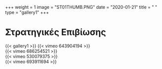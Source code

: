+++
weight = 1
image = "ST01THUMB.PNG"
date = "2020-01-21"
title = " "
type = "gallery1"
+++

# Στρατηγικές Επιβίωσης 

<!-- Μια ημερολογιακή γλυπτική εγκατάσταση με διαδραστικές προβολές video, τρισδιάστατες εκτυπώσεις, ψηφιακά τυπώματα και γλυπτά από ύφασμα. -->

{{< gallery1 >}} 
{{< vimeo 643904194 >}}  
{{< vimeo 686254521 >}}  
{{< vimeo 530079375 >}}  
{{< vimeo 693911694 >}}  

<!--
#

Προσπαθώ να ανιχνεύσω το έργο, γιατί με ενδιαφέρει το βίωμα που δεν γίνεται λέξη και παίρνει τον άλλο δρόμο της έκφρασης, που είναι η τέχνη. Που αρνείται καταστατικά να πάρει τον δρόμο του «κοινόχρηστου» για να  προαγάγει την υποκειμενική αναζήτηση. Μια προσωπική πορεία αναζήτησης συνθέτει αυτή η σειρά έργων· μια διαδρομή μέσα στον χρόνο με ό,τι αυτή κουβαλάει – δεν είναι τυχαίος ο χαρακτηρισμός της από τον ίδιο τον καλλιτέχνη: «Ημερολογιακή γλυπτική». Στο ημερολόγιο καταγράφει κανείς αυτό αυτό που θέλει να μείνει, αυτό που είναι  σημαντικό· και είναι σημαντικό, γιατί αποτυπώνει μια εσωτερική κίνηση. Με τη διαφορά ότι το συγκεκριμένο ημερολόγιο αντί για λέξεις έχει γλυπτά…

H συμπλοκή ανθρώπου και ζώου είναι από τις πάγιες συλλήψεις του Φανούρη Μωραΐτη στο έργο του, αυτό που ξαφνιάζει με το ανοίκειο και το απρόσμενο που δημιουργεί. Αυτή τη φορά στο κέντρο της γλυπτικής του αφήγησης, ως συνεκτικός κρίκος, είναι το κοάλα: ένα ζώο εντελώς ξένο και παράλληλα «εξωτικό» για τις προσλαμβάνουσες του ελληνικού τοπίου. Παρ’ όλα αυτά ένα ζώο που επισύρει συνειρμούς αθωότητας, παιδικότητας, εξού και τρυφερότητας, με την παράλληλη συνδήλωση του «υπό απειλή» είδους – στο έργο με τον Ομπάμα  το κοάλα εμφανίζει μια –σχεδόν «καυχησιάρικη»– δυναμικότητα, ακριβώς λόγω της «ισχυρής» προστασίας του. Ο Μωραΐτης το εξερευνά καταρχήν για να το οικειωθεί καλλιτεχνικά: τον ενδιαφέρει πρωτίστως το δέρμα που το περιέχει – γιατί πάνω στο δέρμα θα δουλέψει τις μεταλλαγές του– με τη σαφή επίγνωση ότι κάτω από αυτό είναι ένας σκελετός που το υποβαστάζει. Η ψηφιακή του απόδοση στημένη απέναντι στο «πραγματικό» κοάλα φαίνεται να είναι η αποφασιστική στιγμή αυτής της οικείωσης, καθώς φέρνει στον νου το λακανικό «στάδιο του καθρέφτη» – αλλά σε αντιστροφή: η κατοπτρική αντιπαράθεση  μοιάζει με αναμέτρηση, λειτουργεί ως σύγκριση του φαντασιακού με το πραγματικό και ταυτόχρονα ως οριοθέτηση του ψηφιακού δημιουργήματος από το φωτογραφικό του «άλλο». Δεν είναι τυχαίο ότι από εκεί και πέρα το κοάλα ανθρωπομορφίζεται: στο έργο «Ύπνος» το κοάλα είναι ντυμένο με την παιδική φόρμα ύπνου· το δέρμα καλύπτεται όχι μόνο ως συνέπεια του ανθρωπομορφισμού αλλά και ως στίγμα της προστατευτικής ματιάς του καλλιτέχνη, που έρχεται να σκεπάσει ένα γυμνό και απροστάτευτο (;) σώμα – αλλά και μια γυμνή, βαριά, ψυχική απόσυρση από τη ζωή. Το σώμα που αναπνέει κραυγάζοντας τη ρυθμικότητα της αναπνοής του είναι ένα ζων –βιολογικό– σώμα· είναι όμως που το βαρύ του ύπνου δεν αφήνει περιθώρια για όνειρο, δεν αφήνει περιθώριο εκπνοής κανενός άλλου είδους ζωής πέραν της επιβίωσης.   

Σε αντίθεση με τον «Ύπνο», το έργο «Φαντασίωση» υποδεικνύει μια μετατόπιση: δεν είναι πλέον το κοάλα που ενσαρκώνει τις ψυχικές ποιότητες του καλλιτέχνη αλλά η ανθρώπινη μορφή. Αυτή είναι η κυρίαρχη, και το κοάλα –για την ακρίβεια: το δέρμα του, μετωνυμικά– λειτουργεί ως προσάρτημα που ενισχύει με ένα «κατ’ αναλογίαν» κύρος την παιδική φαντασίωση παντοδυναμίας/ κυριαρχίας. Σε αναλογία επίσης με τη διπλή όψη του νομίσματος της «Επικράτειας της πλατείας Αγάμων» –η πρώην ονομασία της πλατείας παραπέμπει σε κάτι παλαιό, και με αυτή την έννοια στην ήδη «παλαιά» παιδική ηλικία–, αυτή η σύλληψη παίζει με την παιδικότητα και την ειρωνία ταυτόχρονα. Από την άλλη, η παιδική μεγαλομανία που επιδεικνύει προβάλλει ως αντιστάθμισμα  σε ό,τι βαρύ έριξε το υποκείμενο σε εκείνον τον βαθύ ύπνο – σε εκείνο το βαθύ τραύμα που έπληξε την επιθυμία για ζωή. 
Το έργο «Αγάπη» είναι αυτό που ο καλλιτέχνης ονομάζει «λύση». Στημένο στο φως, υπαινίσσεται τη λύτρωση που φέρνει η εσωτερική ανακάλυψη. Οι δυο μορφές, του άντρα και της γυναίκας, με τις παλάμες ανοιχτές και τα μάτια κλειστά, αποπνέουν κάτι υπερβατικό,  κάτι αρχέγονο και αιώνιο ταυτόχρονα. Αυτό που τις συνδέει και πάλι είναι το κοάλα: ως προστατευτικό κάλυμμα, ως ένα κοινό εγώ-δέρμα, που σχηματίστηκε –ανάποφευκτα στη ροή του χρόνου– από τη συν-ύπαρξή τους. Σε αυτό το έργο το κοάλα ή το δέρμα του δεν λειτουργεί ως προσάρτημα όπως στη «Φαντασίωση». Είναι αναπόσπαστο στοιχείο του ανθρώπινου σώματος· σωστότερα: των δύο σωμάτων. Είναι αυτό που μετασχηματίζει σε ύλη, σωματοποιεί, τον δεσμό ανάμεσα στις δύο μορφές.

Σκέφτομαι το τελευταίο έργο αυτής της σειράς ως ένα post scriptum. Ως μια εκ των υστέρων ματιά αυτής της εσωτερικής, και ανάποφευκτα ψυχικής, διαδρομής του καλλιτέχνη. Σαν ο καλλιτέχνης να επιστρέφει στην αρχή για να αποτυπώσει –και να αποτιμήσει– τις μεταβάσεις του: πλέον, δεν είναι το κοάλα το κεντρικό στοιχείο,  αλλά η φόρμα του ύπνου. Που, εκ των υστέρων, δεν είναι απλά το ρούχο με το οποίο έντυσε το κοάλα κάποιος που σε αυτό αναγνώρισε το ανυπεράσπιστο, αλλά το αναγκαίο περίβλημα που ενδύθηκε το ίδιο το κοάλα προκειμένου να εξακολουθήσει να υπάρχει. Και όσο ο καλλιτέχνης δημιουργεί ως απάντηση σε αυτή τη δύναμη που σπρώχνει στον βαθύ ύπνο, τόσο το περίβλημα συρρικνώνεται αποτυπώνοντας τις ρωγμές που αφήνει αυτή  η πορεία. Το τέλος της, που το σημαδεύει μια λυτρωτική συνειδητοποίηση, απολυτρώνει και το σώμα του καλλιτέχνη από το περίβλημα. Το οποίο στέκει εκεί, αφημένο, ως μάρτυρας της διαδρομής του.
Και σε όλο αυτό πού είναι η λέξη; Η λέξη έρχεται ως επιστέγασμα. Σαν ο καλλιτέχνης να διασχίζει το βίωμα με τις εικόνες του για να καταλήξει σε αυτήν. Η λέξη έρχεται εκ των υστέρων, για να ονοματίσει νοηματοδοτώντας το μέρος και το όλο, δίνοντας συνέχεια και συνοχή στο έργο· για να φωτίσει το πυκνό βίωμα και να το κοινοποιήσει αναζητώντας τον άλλον. Με αυτή την έννοια, στρατηγική επιβίωσης δεν είναι μόνο η τέχνη αλλά και η λέξη ως μέρος της….   

**Μαρία Θεοδωροπούλου**  
Τομέας Γλωσσολόγιας Α.Π.Θ
-->


